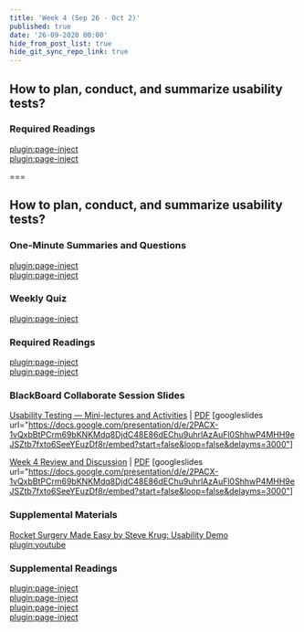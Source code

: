 ```yaml
---
title: 'Week 4 (Sep 26 - Oct 2)'
published: true
date: '26-09-2020 00:00'
hide_from_post_list: true
hide_git_sync_repo_link: true
---
```


## How to plan, conduct, and summarize usability tests?  

### Required Readings  
[plugin:page-inject](../../weekly-readings/week-05-1?template=partials/embedlycardlinkonly)  
[plugin:page-inject](../../weekly-readings/week-05-2?template=partials/embedlycardlinkonly)  

===

## **How to plan, conduct, and summarize usability tests?**

### One-Minute Summaries and Questions  
[plugin:page-inject](../../canvaslms-assignments/one-minute-summaries/week-05-1)  
[plugin:page-inject](../../canvaslms-assignments/one-minute-summaries/week-05-2)  

### Weekly Quiz
[plugin:page-inject](../../canvaslms-assignments/weekly-review-quizzes/week-05)  

### Required Readings  
[plugin:page-inject](../../weekly-readings/week-05-1?template=partials/embedlycardlinkonly)  
[plugin:page-inject](../../weekly-readings/week-05-2?template=partials/embedlycardlinkonly)  

### BlackBoard Collaborate Session Slides
[Usability Testing — Mini-lectures and Activities](https://docs.google.com/presentation/d/e/2PACX-1vQxbBtPCrm69bKNKMdq8DjdC48E86dEChu9uhrlAzAuFl0ShhwP4MHH9eJSZtb7fxto6SeeYEuzDf8r/pub?start=false&loop=false&delayms=3000)  | [PDF](https://canvas.sfu.ca/courses/53207/files/folder/Downloads/Slides%20PDFs/Mini-Lectures%20and%20Activities/Week-05)
[googleslides url="https://docs.google.com/presentation/d/e/2PACX-1vQxbBtPCrm69bKNKMdq8DjdC48E86dEChu9uhrlAzAuFl0ShhwP4MHH9eJSZtb7fxto6SeeYEuzDf8r/embed?start=false&loop=false&delayms=3000"]

[Week 4 Review and Discussion](https://docs.google.com/presentation/d/e/2PACX-1vQxbBtPCrm69bKNKMdq8DjdC48E86dEChu9uhrlAzAuFl0ShhwP4MHH9eJSZtb7fxto6SeeYEuzDf8r/pub?start=false&loop=false&delayms=3000)  | [PDF](https://canvas.sfu.ca/courses/53207/files/folder/Downloads/Slides%20PDFs/Review%20and%20Discussion/Week-05)
[googleslides url="https://docs.google.com/presentation/d/e/2PACX-1vQxbBtPCrm69bKNKMdq8DjdC48E86dEChu9uhrlAzAuFl0ShhwP4MHH9eJSZtb7fxto6SeeYEuzDf8r/embed?start=false&loop=false&delayms=3000"]

### Supplemental Materials  
[Rocket Surgery Made Easy by Steve Krug: Usability Demo](https://www.youtube.com/watch?v=1UCDUOB_aS8)  
[plugin:youtube](https://www.youtube.com/watch?v=1UCDUOB_aS8)

### Supplemental Readings  
[plugin:page-inject](../../ux-techniques-guide/how-to-plan-conduct-and-summarize-usability-tests/usability-testing-formal)  
[plugin:page-inject](../../ux-techniques-guide/how-to-plan-conduct-and-summarize-usability-tests/usability-test-surveys)  
[plugin:page-inject](../../ux-techniques-guide/how-to-plan-conduct-and-summarize-usability-tests/usability-test-tasks)  
[plugin:page-inject](../../ux-techniques-guide/how-to-plan-conduct-and-summarize-usability-tests/usability-testing-remote)  
